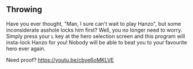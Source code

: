 ## Throwing
Have you ever thought, "Man, I sure can't wait to play Hanzo", but some inconsiderate asshole locks him first? 
Well, you no longer need to worry. Simply press your `L` key at the hero selection screen and this program will 
insta-lock Hanzo for you!
Nobody will be able to beat you to your favourite hero ever again.

Need proof? https://youtu.be/cbye6oMKLVE